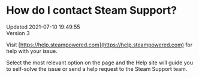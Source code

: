 # How do I contact Steam Support?
Updated 2021-07-10 19:49:55  
Version 3  

Visit [https://help.steampowered.com](https://help.steampowered.com) for help with your issue.  
  
Select the most relevant option on the page and the Help site will guide you to self-solve the issue or send a help request to the Steam Support team.
